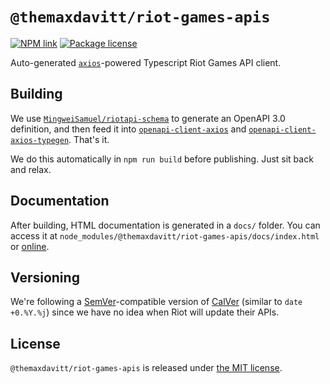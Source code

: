 # `@themaxdavitt/riot-games-apis`

[![NPM link](https://img.shields.io/npm/v/@themaxdavitt/riot-games-apis?style=flat-square)](https://npmjs.com/package/@themaxdavitt/riot-games-apis) [![Package license](https://img.shields.io/npm/l/@themaxdavitt/riot-games-apis?style=flat-square)](https://github.com/themaxdavitt/riot-games-apis/blob/main/LICENSE) 

Auto-generated [`axios`](https://www.npmjs.com/package/axios)-powered Typescript Riot Games API client.

## Building

We use [`MingweiSamuel/riotapi-schema`](https://github.com/MingweiSamuel/riotapi-schema) to generate an OpenAPI 3.0 definition, and then feed it into 
[`openapi-client-axios`](https://www.npmjs.com/package/openapi-client-axios) and [`openapi-client-axios-typegen`](https://www.npmjs.com/package/openapi-client-axios-typegen). That's it.

We do this automatically in `npm run build` before publishing. Just sit back and relax.

## Documentation

After building, HTML documentation is generated in a `docs/` folder. You can access it at `node_modules/@themaxdavitt/riot-games-apis/docs/index.html` or [online](https://themaxdavitt.github.io/game-apis/riot-games-apis/).

## Versioning

We're following a [SemVer](https://semver.org/)-compatible version of [CalVer](https://calver.org/) (similar to `date +0.%Y.%j`) since we have no idea when Riot will update their APIs.

## License

`@themaxdavitt/riot-games-apis` is released under [the MIT license](LICENSE).
